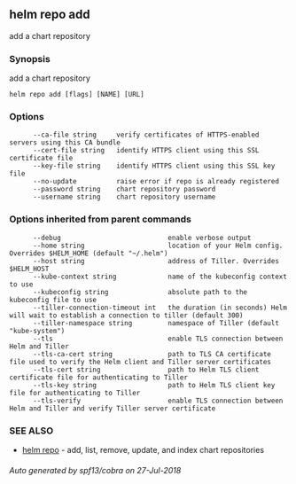 ## helm repo add

add a chart repository

### Synopsis


add a chart repository

```
helm repo add [flags] [NAME] [URL]
```

### Options

```
      --ca-file string     verify certificates of HTTPS-enabled servers using this CA bundle
      --cert-file string   identify HTTPS client using this SSL certificate file
      --key-file string    identify HTTPS client using this SSL key file
      --no-update          raise error if repo is already registered
      --password string    chart repository password
      --username string    chart repository username
```

### Options inherited from parent commands

```
      --debug                           enable verbose output
      --home string                     location of your Helm config. Overrides $HELM_HOME (default "~/.helm")
      --host string                     address of Tiller. Overrides $HELM_HOST
      --kube-context string             name of the kubeconfig context to use
      --kubeconfig string               absolute path to the kubeconfig file to use
      --tiller-connection-timeout int   the duration (in seconds) Helm will wait to establish a connection to tiller (default 300)
      --tiller-namespace string         namespace of Tiller (default "kube-system")
      --tls                             enable TLS connection between Helm and Tiller
      --tls-ca-cert string              path to TLS CA certificate file used to verify the Helm client and Tiller server certificates
      --tls-cert string                 path to Helm TLS client certificate file for authenticating to Tiller
      --tls-key string                  path to Helm TLS client key file for authenticating to Tiller
      --tls-verify                      enable TLS connection between Helm and Tiller and verify Tiller server certificate
```

### SEE ALSO
* [helm repo](helm_repo.md)	 - add, list, remove, update, and index chart repositories

###### Auto generated by spf13/cobra on 27-Jul-2018
